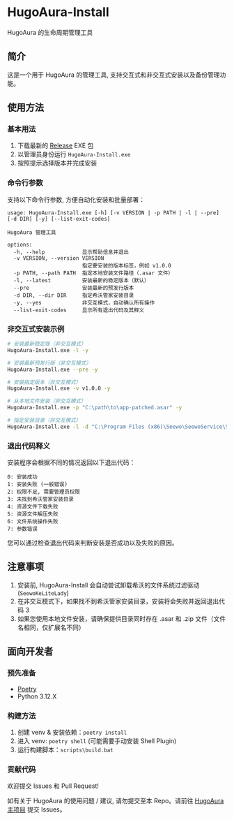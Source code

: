 # HugoAura-Install

HugoAura 的生命周期管理工具

## 简介

这是一个用于 HugoAura 的管理工具, 支持交互式和非交互式安装以及备份管理功能。

## 使用方法

### 基本用法

1. 下载最新的 [Release](https://github.com/HugoAura/HugoAura-Install/releases) EXE 包
2. 以管理员身份运行 `HugoAura-Install.exe`
3. 按照提示选择版本并完成安装

### 命令行参数

支持以下命令行参数, 方便自动化安装和批量部署：

```
usage: HugoAura-Install.exe [-h] [-v VERSION | -p PATH | -l | --pre] [-d DIR] [-y] [--list-exit-codes]

HugoAura 管理工具

options:
  -h, --help            显示帮助信息并退出
  -v VERSION, --version VERSION
                        指定要安装的版本标签，例如 v1.0.0
  -p PATH, --path PATH  指定本地安装文件路径（.asar 文件）
  -l, --latest          安装最新的稳定版本（默认）
  --pre                 安装最新的预发行版本
  -d DIR, --dir DIR     指定希沃管家安装目录
  -y, --yes             非交互模式，自动确认所有操作
  --list-exit-codes     显示所有退出代码及其释义
```

### 非交互式安装示例

```bash
# 安装最新稳定版（非交互模式）
HugoAura-Install.exe -l -y

# 安装最新预发行版（非交互模式）
HugoAura-Install.exe --pre -y

# 安装指定版本（非交互模式）
HugoAura-Install.exe -v v1.0.0 -y

# 从本地文件安装（非交互模式）
HugoAura-Install.exe -p "C:\path\to\app-patched.asar" -y

# 指定安装目录（非交互模式）
HugoAura-Install.exe -l -d "C:\Program Files (x86)\Seewo\SeewoService\SeewoService_1.0.0\SeewoServiceAssistant\resources" -y
```

### 退出代码释义

安装程序会根据不同的情况返回以下退出代码：

```
0: 安装成功
1: 安装失败 (一般错误)
2: 权限不足, 需要管理员权限
3: 未找到希沃管家安装目录
4: 资源文件下载失败
5: 资源文件解压失败
6: 文件系统操作失败
7: 参数错误
```

您可以通过检查退出代码来判断安装是否成功以及失败的原因。

## 注意事项

1. 安装前, HugoAura-Install 会自动尝试卸载希沃的文件系统过滤驱动 (`SeewoKeLiteLady`)
2. 在非交互模式下，如果找不到希沃管家安装目录，安装将会失败并返回退出代码 3
3. 如果您使用本地文件安装，请确保提供目录同时存在 .asar 和 .zip 文件（文件名相同，仅扩展名不同）

## 面向开发者

### 预先准备

- [Poetry](https://python-poetry.org/)
- Python 3.12.X

### 构建方法

1. 创建 venv & 安装依赖：`poetry install`
2. 进入 venv: `poetry shell` (可能需要手动安装 Shell Plugin)
3. 运行构建脚本：`scripts\build.bat`

### 贡献代码

欢迎提交 Issues 和 Pull Request!

如有关于 HugoAura 的使用问题 / 建议, 请勿提交至本 Repo。请前往 [HugoAura 主项目](https://github.com/HugoAura/Seewo-HugoAura) 提交 Issues。

